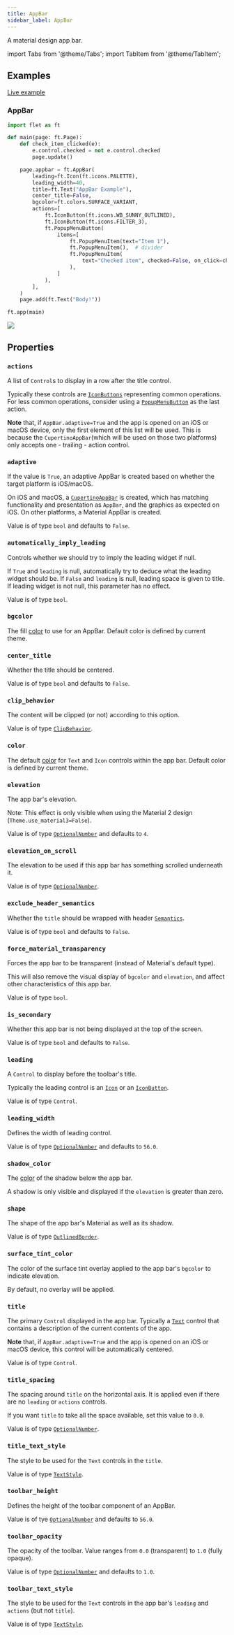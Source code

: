 ```yaml
---
title: AppBar
sidebar_label: AppBar
---
```


A material design app bar.

import Tabs from '@theme/Tabs';
import TabItem from '@theme/TabItem';

## Examples

[Live example](https://flet-controls-gallery.fly.dev/navigation/appbar)

### AppBar

<Tabs groupId="language">
  <TabItem value="python" label="Python" default>

```python
import flet as ft

def main(page: ft.Page):
    def check_item_clicked(e):
        e.control.checked = not e.control.checked
        page.update()

    page.appbar = ft.AppBar(
        leading=ft.Icon(ft.icons.PALETTE),
        leading_width=40,
        title=ft.Text("AppBar Example"),
        center_title=False,
        bgcolor=ft.colors.SURFACE_VARIANT,
        actions=[
            ft.IconButton(ft.icons.WB_SUNNY_OUTLINED),
            ft.IconButton(ft.icons.FILTER_3),
            ft.PopupMenuButton(
                items=[
                    ft.PopupMenuItem(text="Item 1"),
                    ft.PopupMenuItem(),  # divider
                    ft.PopupMenuItem(
                        text="Checked item", checked=False, on_click=check_item_clicked
                    ),
                ]
            ),
        ],
    )
    page.add(ft.Text("Body!"))

ft.app(main)
```
  </TabItem>
</Tabs>

<img src="/img/docs/controls/app-bar/app-bar.gif" className="screenshot-40"/>

## Properties

### `actions`

A list of `Control`s to display in a row after the title control.

Typically these controls are [`IconButtons`](/docs/controls/iconbutton) representing common operations. For less common operations, consider using a [`PopupMenuButton`](/docs/controls/popupmenubutton) as the last action.

**Note** that, if `AppBar.adaptive=True` and the app is opened on an iOS or macOS device, only the first element of this list will be used. This is because the `CupertinoAppBar`(which will be used on those two platforms) only accepts one - trailing - action control.

### `adaptive`

If the value is `True`, an adaptive AppBar is created based on whether the target platform is iOS/macOS.

On iOS and macOS, a [`CupertinoAppBar`](/docs/controls/cupertinoappbar) is created, which has matching functionality and presentation as `AppBar`, and the graphics as expected on iOS. On other platforms, a Material AppBar is created.

Value is of type `bool` and defaults to `False`.

### `automatically_imply_leading`

Controls whether we should try to imply the leading widget if null.

If `True` and `leading` is null, automatically try to deduce what the leading widget should be. If `False` and `leading` is null, leading space is given to title. If leading widget is not null, this parameter has no effect.

Value is of type `bool`.

### `bgcolor`

The fill [color](/docs/reference/colors) to use for an AppBar. Default color is defined by current theme.

### `center_title`

Whether the title should be centered.

Value is of type `bool` and defaults to `False`.

### `clip_behavior`

The content will be clipped (or not) according to this option.

Value is of type [`ClipBehavior`](/docs/reference/types/clipbehavior).

### `color`

The default [color](/docs/reference/colors) for `Text` and `Icon` controls within the app bar. Default color is defined by current theme.

### `elevation`

The app bar's elevation.

Note: This effect is only visible when using the Material 2 design (`Theme.use_material3=False`).

Value is of type [`OptionalNumber`](/docs/reference/types/aliases#optionalnumber) and defaults to `4`.

### `elevation_on_scroll`

The elevation to be used if this app bar has something scrolled underneath it.

Value is of type [`OptionalNumber`](/docs/reference/types/aliases#optionalnumber).

### `exclude_header_semantics`

Whether the `title` should be wrapped with header [`Semantics`](/docs/controls/semantics).

Value is of type `bool` and defaults to `False`.

### `force_material_transparency`

Forces the app bar to be transparent (instead of Material's default type).

This will also remove the visual display of `bgcolor` and `elevation`, and affect other characteristics of this app bar.

Value is of type `bool`.

### `is_secondary`

Whether this app bar is not being displayed at the top of the screen.

Value is of type `bool` and defaults to `False`.

### `leading`

A `Control` to display before the toolbar's title.

Typically the leading control is an [`Icon`](/docs/controls/icon) or an [`IconButton`](/docs/controls/iconbutton).

Value is of type `Control`.

### `leading_width`

Defines the width of leading control.

Value is of type [`OptionalNumber`](/docs/reference/types/aliases#optionalnumber) and defaults to `56.0`.

### `shadow_color`

The [color](/docs/reference/colors) of the shadow below the app bar.

A shadow is only visible and displayed if the `elevation` is greater than zero.

### `shape`

The shape of the app bar's Material as well as its shadow.

Value is of type [`OutlinedBorder`](/docs/reference/types/outlinedborder).

### `surface_tint_color`

The color of the surface tint overlay applied to the app bar's `bgcolor` to indicate elevation.

By default, no overlay will be applied.

### `title`

The primary `Control` displayed in the app bar. Typically a [`Text`](/docs/controls/text) control that contains a description of the current contents of the app.

**Note** that, if `AppBar.adaptive=True` and the app is opened on an iOS or macOS device, this control will be automatically centered.

Value is of type `Control`.

### `title_spacing`

The spacing around `title` on the horizontal axis. It is applied even if there are no `leading` or `actions` controls.

If you want `title` to take all the space available, set this value to `0.0`.

Value is of type [`OptionalNumber`](/docs/reference/types/aliases#optionalnumber).

### `title_text_style`

The style to be used for the `Text` controls in the `title`.

Value is of type [`TextStyle`](/docs/reference/types/textstyle).

### `toolbar_height`

Defines the height of the toolbar component of an AppBar.

Value is of tye [`OptionalNumber`](/docs/reference/types/aliases#optionalnumber) and defaults to `56.0`.

### `toolbar_opacity`

The opacity of the toolbar. Value ranges from `0.0` (transparent) to `1.0` (fully opaque).

Value is of type [`OptionalNumber`](/docs/reference/types/aliases#optionalnumber) and defaults to `1.0`.

### `toolbar_text_style`

The style to be used for the `Text` controls in the app bar's `leading` and `actions` (but not `title`).

Value is of type [`TextStyle`](/docs/reference/types/textstyle).
